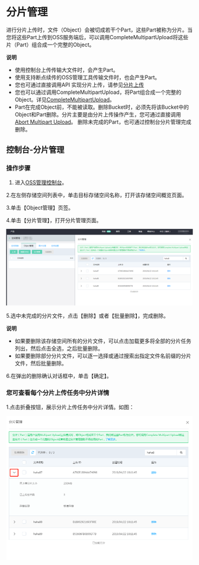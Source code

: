 
# 分片管理

进行分片上传时，文件（Object）会被切成若干个Part，这些Part被称为分片。当您将这些Part上传到OSS服务端后，可以调用CompleteMultipartUpload将这些片（Part）组合成一个完整的Object。

**说明**
* 使用控制台上传传输大文件时，会产生Part。
* 使用支持断点续传的OSS管理工具传输文件时，也会产生Part。
* 您也可通过直接调用API 实现分片上传，请参见[分片上传](https://docs.jdcloud.com/cn/object-storage-service/initiate-multipart-upload-2)
* 您也可以通过调用CompleteMultipartUpload，将Part组合成一个完整的Object。详见[CompleteMultipartUpload](https://docs.jdcloud.com/cn/object-storage-service/complete-multipart-upload-2)。
* Part在完成Object前，不能被读取。删除Bucket时，必须先将该Bucket中的Object和Part删除。分片主要是由分片上传操作产生，您可通过直接调用[Abort Multipart Upload](https://docs.jdcloud.com/cn/object-storage-service/abort-multipart-upload-2)。
删除未完成的Part，也可通过控制台分片管理完成删除。

## 控制台-分片管理

### 操作步骤

1. 进入[OSS管理控制台](https://oss-console.jdcloud.com/space)。

2.在左侧存储空间列表中，单击目标存储空间名称，打开该存储空间概览页面。

3.单击【Object管理】页签。

4.单击【分片管理】，打开分片管理页面。

![分片管理](../../../../image/Object-Storage-Service/OSS-154.png)
 

5.选中未完成的分片文件，点击【删除】或者【批量删除】，完成删除。


**说明**
* 如果要删除该存储空间所有的分片文件，可以点击加载更多将全部的分片任务列出，然后点击全选，之后批量删除。
* 如果要删除部分分片文件，可以逐一选择或通过搜索出指定文件名前缀的分片文件，然后批量删除。

6.在弹出的删除确认对话框中，单击【确定】。

### 您可查看每个分片上传任务中分片详情

1.点击折叠按钮，展示分片上传任务中分片详情。如图：

![分片管理](../../../../image/Object-Storage-Service/OSS-155.png)






